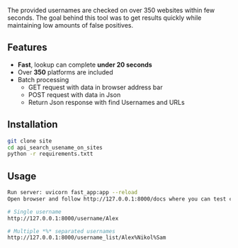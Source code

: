 
 The provided usernames are checked on over 350 websites within few seconds. The goal behind this tool was to get results quickly while maintaining low amounts of false positives.

## Features

* **Fast**, lookup can complete **under 20 seconds**
* Over **350** platforms are included
* Batch processing
    * GET request with data in browser address bar
    * POST request with data in Json
    * Return Json response with find Usernames and URLs

## Installation

```bash
git clone site
cd api_search_usename_on_sites
python -r requirements.txtt
```

## Usage

```bash
Run server: uvicorn fast_app:app --reload
Open browser and follow http://127.0.0.1:8000/docs where you can test code

# Single username
http://127.0.0.1:8000/username/Alex

# Multiple *%* separated usernames
http://127.0.0.1:8000/username_list/Alex%Nikol%Sam